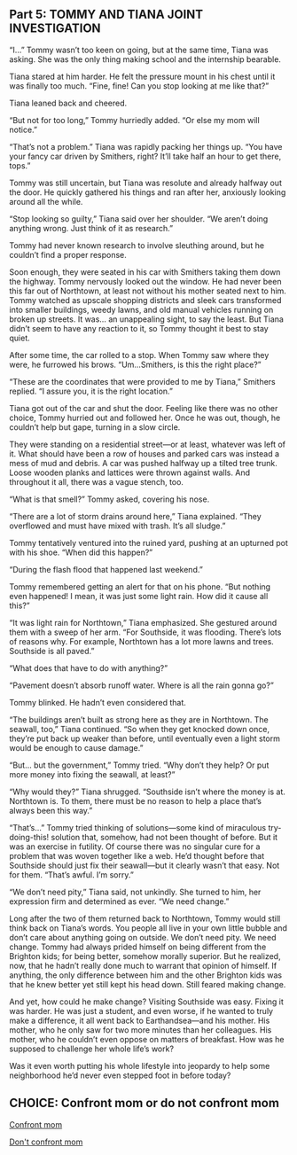 ## Part 5: TOMMY AND TIANA JOINT INVESTIGATION

“I…” Tommy wasn’t too keen on going, but at the same time, Tiana was asking. She was the only thing making school and the internship bearable.

Tiana stared at him harder. He felt the pressure mount in his chest until it was finally too much. “Fine, fine! Can you stop looking at me like that?”

Tiana leaned back and cheered.

“But not for too long,” Tommy hurriedly added. “Or else my mom will notice.”

“That’s not a problem.” Tiana was rapidly packing her things up. “You have your fancy car driven by Smithers, right? It’ll take half an hour to get there, tops.”

Tommy was still uncertain, but Tiana was resolute and already halfway out the door. He quickly gathered his things and ran after her, anxiously looking around all the while. 

“Stop looking so guilty,” Tiana said over her shoulder. “We aren’t doing anything wrong. Just think of it as research.”

Tommy had never known research to involve sleuthing around, but he couldn’t find a proper response. 

Soon enough, they were seated in his car with Smithers taking them down the highway. Tommy nervously looked out the window. He had never been this far out of Northtown, at least not without his mother seated next to him. Tommy watched as upscale shopping districts and sleek cars transformed into smaller buildings, weedy lawns, and old manual vehicles running on broken up streets. It was… an unappealing sight, to say the least. But Tiana didn’t seem to have any reaction to it, so Tommy thought it best to stay quiet. 

After some time, the car rolled to a stop. When Tommy saw where they were, he furrowed his brows. “Um…Smithers, is this the right place?”

“These are the coordinates that were provided to me by Tiana,” Smithers replied. “I assure you, it is the right location.”

Tiana got out of the car and shut the door. Feeling like there was no other choice, Tommy hurried out and followed her. Once he was out, though, he couldn’t help but gape, turning in a slow circle. 

They were standing on a residential street—or at least, whatever was left of it. What should have been a row of houses and parked cars was instead a mess of mud and debris. A car was pushed halfway up a tilted tree trunk. Loose wooden planks and lattices were thrown against walls. And throughout it all, there was a vague stench, too.

“What is that smell?” Tommy asked, covering his nose. 

“There are a lot of storm drains around here,” Tiana explained. “They overflowed and must have mixed with trash. It’s all sludge.”

Tommy tentatively ventured into the ruined yard, pushing at an upturned pot with his shoe. “When did this happen?”

“During the flash flood that happened last weekend.”

Tommy remembered getting an alert for that on his phone. “But nothing even happened! I mean, it was just some light rain. How did it cause all this?”

“It was light rain for Northtown,” Tiana emphasized. She gestured around them with a sweep of her arm. “For Southside, it was flooding. There’s lots of reasons why. For example, Northtown has a lot more lawns and trees. Southside is all paved.”

“What does that have to do with anything?”

“Pavement doesn’t absorb runoff water. Where is all the rain gonna go?”

Tommy blinked. He hadn’t even considered that. 

“The buildings aren’t built as strong here as they are in Northtown. The seawall, too,” Tiana continued. “So when they get knocked down once, they’re put back up weaker than before, until eventually even a light storm would be enough to cause damage.” 

“But… but the government,” Tommy tried. “Why don’t they help? Or put more money into fixing the seawall, at least?”

“Why would they?” Tiana shrugged. “Southside isn’t where the money is at. Northtown is. To them, there must be no reason to help a place that’s always been this way.”

“That’s…” Tommy tried thinking of solutions—some kind of miraculous try-doing-this! solution that, somehow, had not been thought of before. But it was an exercise in futility. Of course there was no singular cure for a problem that was woven together like a web. He’d thought before that Southside should just fix their seawall—but it clearly wasn’t that easy. Not for them. “That’s awful. I’m sorry.”

“We don’t need pity,” Tiana said, not unkindly. She turned to him, her expression firm and determined as ever. “We need change.” 

Long after the two of them returned back to Northtown, Tommy would still think back on Tiana’s words. You people all live in your own little bubble and don’t care about anything going on outside. We don’t need pity. We need change. Tommy had always prided himself on being different from the Brighton kids; for being better, somehow morally superior. But he realized, now, that he hadn’t really done much to warrant that opinion of himself. If anything, the only difference between him and the other Brighton kids was that he knew better yet still kept his head down. Still feared making change.

And yet, how could he make change? Visiting Southside was easy. Fixing it was harder. He was just a student, and even worse, if he wanted to truly make a difference, it all went back to Earthandsea—and his mother. His mother, who he only saw for two more minutes than her colleagues. His mother, who he couldn’t even oppose on matters of breakfast. How was he supposed to challenge her whole life’s work? 

Was it even worth putting his whole lifestyle into jeopardy to help some neighborhood he’d never even stepped foot in before today?

## CHOICE: Confront mom or do not confront mom

[Confront mom](https://dorsadanesh.github.io/RisingTides-Sink-or-Swim/tommy8-1.html)

[Don't confront mom](https://dorsadanesh.github.io/RisingTides-Sink-or-Swim/tommy-bad.html)
